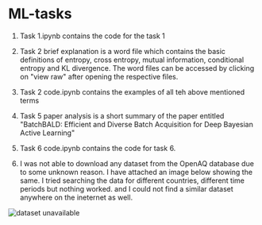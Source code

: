 # ML-tasks
1) Task 1.ipynb contains the code for the task 1 

2) Task 2 brief explanation is a word file which contains the basic definitions of entropy, cross entropy, mutual information, conditional entropy and KL divergence. The word files can be accessed by clicking on "view raw" after opening the respective files.

3) Task 2 code.ipynb contains the examples of all teh above mentioned terms

4) Task 5 paper analysis is a short summary of the paper entitled "BatchBALD: Efficient and Diverse Batch Acquisition for Deep Bayesian Active Learning"

5) Task 6 code.ipynb contains the code for task 6.

6) I was not able to download any dataset from the OpenAQ database due to some unknown reason. I have attached an image below showing the same. I tried searching the data for different countries, different time periods but nothing worked. and I could not find a similar dataset anywhere on the ineternet as well.

![dataset unavailable](https://github.com/jiyasahni4/ML-tasks/assets/106904470/182d4f4b-ad67-4942-a0da-3a3ca53bd822)

